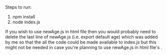 Steps to run:
1. npm install
2. node index.js

If you wish to use newAge.js in html file then you would probably need to delete the last line of newAge.js (i.e. export default age) which was added by me so that the all the code could be made available to index.js but this might not be needed in case you're planning to use newAge.js in html file's <script src = "./newAge.js"></script>.
